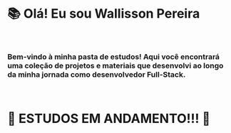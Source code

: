 <h1>📚 Olá! Eu sou Wallisson Pereira</h1>
<br>
<h3>Bem-vindo à minha pasta de estudos! Aqui você encontrará uma coleção de projetos e materiais que desenvolvi ao longo da minha jornada como desenvolvedor Full-Stack.</h3>
<br>
<h1>🚧 ESTUDOS EM ANDAMENTO!!! 🚧</h1>
